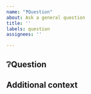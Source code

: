 ```yaml
---
name: "❓Question"
about: Ask a general question
title: ''
labels: question
assignees: ''

---
```


## ❔Question


## Additional context
